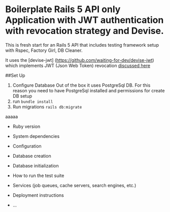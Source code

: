 # Boilerplate Rails 5 API only Application with JWT authentication with revocation strategy and Devise.

This is fresh start for an Rails 5 API that includes testing framework setup with Rspec, Factory Girl, DB Cleaner. 

It uses the [devise-jwt] (https://github.com/waiting-for-dev/devise-jwt) which implements JWT (Json Web Token) revocation [discussed here](http://waiting-for-dev.github.io/blog/2017/01/23/stand_up_for_jwt_revocation/)

##Set Up

1. Configure Database
Out of the box it uses PostgreSql DB. For this reason you need to have PostgreSql installed and permissions for create DB setup
2. run `bundle install`
3. Run migrations `rails db:migrate`




aaaaa
* Ruby version

* System dependencies

* Configuration

* Database creation

* Database initialization

* How to run the test suite

* Services (job queues, cache servers, search engines, etc.)

* Deployment instructions

* ...
